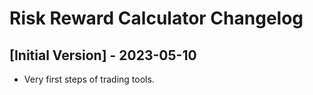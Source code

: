 # Risk Reward Calculator Changelog

## [Initial Version] - 2023-05-10

- Very first steps of trading tools.